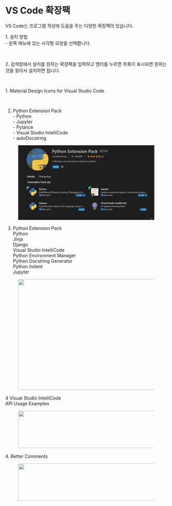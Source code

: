# VS Code 확장팩

VS Code는 프로그램 작성에 도움을 주는 다양한 확장팩이 있습니다.

1\.  설치 방법\
\- 왼쪽 메뉴에 있는 사각형 모양을 선택합니다.

<figure><img src="https://blog.kakaocdn.net/dn/tnVix/btrvDhdX86D/NhPHqbbcCslU8KDtdhCko0/img.png" alt=""><figcaption></figcaption></figure>

2\. 검색창에서 설치를 원하는 확장팩을 입력하고 엔터를 누르면 목록이 표시되면 원하는 것을 찾아서 설치하면 됩니다.

<figure><img src="https://blog.kakaocdn.net/dn/ndPBN/btrvF9FKAEN/b1ZdX9Wf3Umn5KGnBRIKG0/img.png" alt=""><figcaption></figcaption></figure>

1\. Material Design Icons for Visual Studio Code

<figure><img src="https://blog.kakaocdn.net/dn/ulw0p/btrvDPBsZKU/YjopvHciASggKRsONNK8ak/img.png" alt=""><figcaption></figcaption></figure>

2. Python Extension Pack\
   \- Python\
   \- Jupyter\
   \- Pylance\
   \- Visual Studio IntelliCode\
   \- autoDocstring &#x20;

<figure><img src="../.gitbook/assets/image.png" alt=""><figcaption></figcaption></figure>

3. Python Extension Pack\
   Python  \
   Jinja  \
   Django  \
   Visual Studio IntelliCode \
   Python Environment Manager \
   Python Docstring Generator \
   Python Indent \
   Jupyter

<figure><img src="https://blog.kakaocdn.net/dn/ch91us/btrvF9Z39RE/hLI8xMbW2afv2pDfTNH8Qk/img.png" alt="" height="344" width="535"><figcaption></figcaption></figure>

4  Visual Studio IntelliCode \
API Usage Examples

<figure><img src="https://blog.kakaocdn.net/dn/bLy13x/btrvDhLMJDN/zGql5BhhjJVK8KcpAknPb1/img.png" alt="" height="116" width="544"><figcaption></figcaption></figure>

4\. Better Comments

<figure><img src="https://blog.kakaocdn.net/dn/9hWPL/btrvu2uYFKw/rvjKfrLYi5ykzpYd3jmun0/img.png" alt="" height="116" width="550"><figcaption></figcaption></figure>



&#x20;

&#x20;

&#x20;
